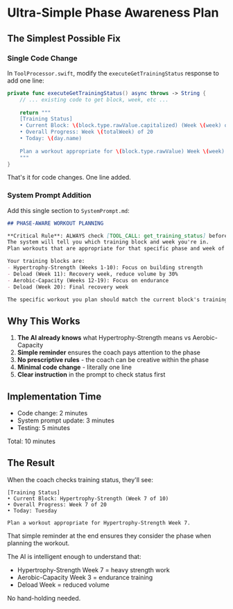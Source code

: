 # Ultra-Simple Phase Awareness Plan

## The Simplest Possible Fix

### Single Code Change

In `ToolProcessor.swift`, modify the `executeGetTrainingStatus` response to add one line:

```swift
private func executeGetTrainingStatus() async throws -> String {
    // ... existing code to get block, week, etc ...
    
    return """
    [Training Status]
    • Current Block: \(block.type.rawValue.capitalized) (Week \(week) of \(block.type.duration))
    • Overall Progress: Week \(totalWeek) of 20
    • Today: \(day.name)
    
    Plan a workout appropriate for \(block.type.rawValue) Week \(week).
    """
}
```

That's it for code changes. One line added.

### System Prompt Addition

Add this single section to `SystemPrompt.md`:

```markdown
## PHASE-AWARE WORKOUT PLANNING

**Critical Rule**: ALWAYS check [TOOL_CALL: get_training_status] before planning any workout.
The system will tell you which training block and week you're in.
Plan workouts that are appropriate for that specific phase and week of training.

Your training blocks are:
- Hypertrophy-Strength (Weeks 1-10): Focus on building strength
- Deload (Week 11): Recovery week, reduce volume by 30%
- Aerobic-Capacity (Weeks 12-19): Focus on endurance
- Deload (Week 20): Final recovery week

The specific workout you plan should match the current block's training goals.
```

## Why This Works

1. **The AI already knows** what Hypertrophy-Strength means vs Aerobic-Capacity
2. **Simple reminder** ensures the coach pays attention to the phase
3. **No prescriptive rules** - the coach can be creative within the phase
4. **Minimal code change** - literally one line
5. **Clear instruction** in the prompt to check status first

## Implementation Time

- Code change: 2 minutes
- System prompt update: 3 minutes
- Testing: 5 minutes

Total: 10 minutes

## The Result

When the coach checks training status, they'll see:
```
[Training Status]
• Current Block: Hypertrophy-Strength (Week 7 of 10)
• Overall Progress: Week 7 of 20
• Today: Tuesday

Plan a workout appropriate for Hypertrophy-Strength Week 7.
```

That simple reminder at the end ensures they consider the phase when planning the workout.

The AI is intelligent enough to understand that:
- Hypertrophy-Strength Week 7 = heavy strength work
- Aerobic-Capacity Week 3 = endurance training
- Deload Week = reduced volume

No hand-holding needed.